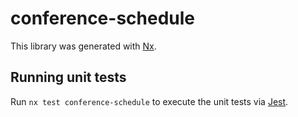 # conference-schedule

This library was generated with [Nx](https://nx.dev).

## Running unit tests

Run `nx test conference-schedule` to execute the unit tests via [Jest](https://jestjs.io).
